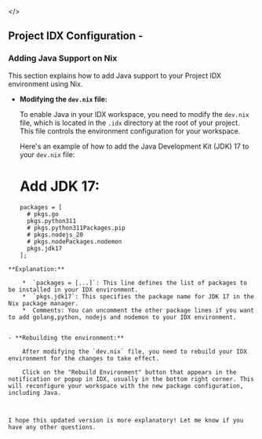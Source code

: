 </>
## Project IDX Configuration -

### Adding Java Support on Nix

This section explains how to add Java support to your Project IDX environment using Nix.

- **Modifying the `dev.nix` file:**

    To enable Java in your IDX workspace, you need to modify the `dev.nix` file, which is located in the `.idx` directory at the root of your project. This file controls the environment configuration for your workspace.

    Here's an example of how to add the Java Development Kit (JDK) 17 to your `dev.nix` file:
  # Add JDK 17:
  ```
  packages = [
    # pkgs.go
    pkgs.python311
    # pkgs.python311Packages.pip
    # pkgs.nodejs_20
    # pkgs.nodePackages.nodemon
    pkgs.jdk17
  ];
```
**Explanation:**
   
    *  `packages = [...]`: This line defines the list of packages to be installed in your IDX environment.
    *  `pkgs.jdk17`: This specifies the package name for JDK 17 in the Nix package manager.
    *  Comments: You can uncomment the other package lines if you want to add golang,python, nodejs and nodemon to your IDX environment.


- **Rebuilding the environment:**

    After modifying the `dev.nix` file, you need to rebuild your IDX environment for the changes to take effect. 

    Click on the "Rebuild Environment" button that appears in the notification or popup in IDX, usually in the bottom right corner. This will reconfigure your workspace with the new package configuration, including Java.



I hope this updated version is more explanatory! Let me know if you have any other questions.
